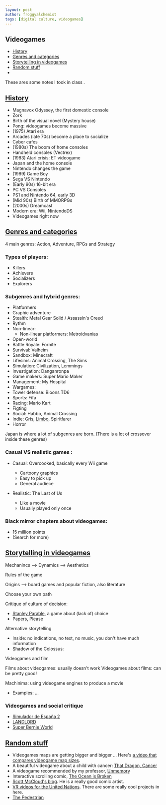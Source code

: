 ```yaml
---
layout: post
author: froggyalchemist
tags: [digital culture, videogames]
---
```


## Videogames
- [History](#history)
- [Genres and categories](#genres-and-categories)
- [Storytelling in videogames](#storytelling)
- [Random stuff](#random-stuff)
- 

These ares some notes I took in class .

## [History](#history)

- Magnavox Odyssey, the first domestic console
- Zork 
- Birth of the visual novel (Mystery house)
- Pong: videogames become massive
- (1975) Atari era
- Arcades (late 70s) become a place to socialize
- Cyber cafes
- (1980s) The boom of home consoles
- Handheld consoles (Vectrex)
- (1983) Atari crisis: ET videogame
- Japan and the home console
- Nintendo changes the game
- (1989) Game Boy 
- Sega VS Nintendo
- (Early 90s) 16-bit era
- PC VS Consoles
- PS1 and Nintendo 64, early 3D
- (Mid 90s) Birth of MMORPGs
- (2000s) Dreamcast
- Modern era: Wii, NintendoDS
- Videogames right now

## [Genres and categories](#genres-and-categories)

4 main genres: Action, Adventure, RPGs and Strategy
### Types of players:

- Killers
- Achievers
- Socializers
- Explorers

### Subgenres and hybrid genres:

- Platformers
- Graphic adventure
- Stealth: Metal Gear Solid / Assassin's Creed
- Rythm
- Non-linear:
    - Non-linear platformers: Metroidvanias
- Open-world
- Battle Royale: Fornite
- Survival: Valheim
- Sandbox: Minecraft
- Lifesims: Animal Crossing, The Sims
- Simulation: Civilization, Lemmings
- Investigation: Danganronpa
- Game makers: Super Mario Maker
- Management: My Hospital
- Wargames:
- Tower defense: Bloons TD6
- Sports: Fifa
- Racing: Mario Kart
- Figting
- Social: Habbo, Animal Crossing
- Indie: Gris, [Limbo](https://store.steampowered.com/app/48000/LIMBO/), Spiritfarer
- Horror

Japan is where a lot of subgenres are born.
(There is a lot of crossover inside these genres)

### Casual VS realistic games :
- Casual: Overcooked, basically every Wii game

    - Cartoony graphics
    - Easy to pick up
    - General audiece

- Realistic: The Last of Us

    - Like a movie
    - Usually played only once

### Black mirror chapters about videogames:

- 15 million points
- (Search for more)

## [Storytelling in videogames](#storytelling)

Mechanincs --> Dynamics --> Aesthetics

Rules of the
game

Origins --> board games and popular fiction, also literature

Choose your own path

Critique of culture of decision:
- [Stanley Parable](https://store.steampowered.com/app/221910/The_Stanley_Parable/), a game about (lack of) choice
- Papers, Please

Alternative storytelling
- Inside: no indications, no text, no music, you don't have much information
- Shadow of the Colossus: 

Videogames and film

Films about videogames: usually doesn't work
Videogames about films: can be pretty good!

Machinima: using videogame engines to produce a movie
- Examples: ...

### Videogames and social critique

- [Simulador de España 2](https://apps.apple.com/es/app/simulador-de-espa%C3%B1a-2/id1238690541)
- [LANDLORD](https://landlordgame.com/)
- [Super Bernie World](https://eniko.itch.io/superbernieworld)

## [Random stuff](#random-stuff)
 - Videogames maps are getting bigger and bigger ... Here's [a video that compares videogame map sizes](https://www.youtube.com/watch?v=3TwjUk4ReZo). 
 - A beautiful videogame about a child with cancer: [That Dragon, Cancer](https://store.steampowered.com/app/419460/That_Dragon_Cancer/)
 - A videogame recommended by my professor, [Unmemory](https://store.steampowered.com/app/1388860/Unmemory/)
 - Interactive scrolling comic, [The Ocean is Broken](https://ocean.sutueatsflies.com/)
 - [Scott McCloud's blog](https://www.scottmccloud.com/). He is a really good comic artist.
 - [VR videos for the United Nations](https://unvr.sdgactioncampaign.org/vr-films/). There are some really cool projects in here.
 - [The Pedestrian](https://store.steampowered.com/app/466630/The_Pedestrian/)